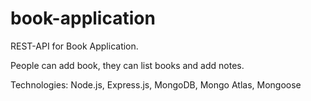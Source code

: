 # book-application

REST-API for Book Application.

People can add book, they can list books and add notes.

Technologies: Node.js, Express.js, MongoDB, Mongo Atlas, Mongoose
